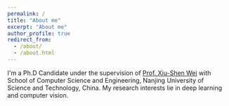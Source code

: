 ```yaml
---
permalink: /
title: "About me"
excerpt: "About me"
author_profile: true
redirect_from: 
  - /about/
  - /about.html
---
```


I'm a Ph.D Candidate under the supervision of [Prof. Xiu-Shen Wei](http://www.weixiushen.com/) with School of Computer Science and Engineering, Nanjing University of Science and Technology, China. My research interests lie in deep learning and computer vision.

